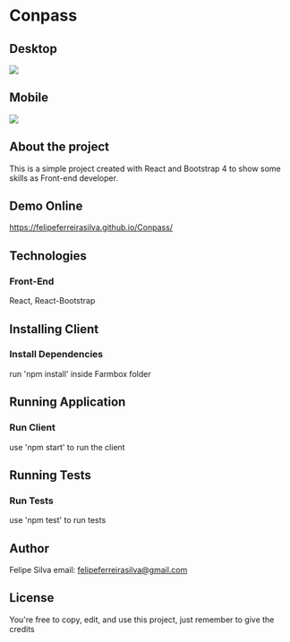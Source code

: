 # Conpass
## Desktop
![](https://i.imgur.com/kkGUrYJ.png)

## Mobile
![](https://i.imgur.com/nSYReUI.png)

## About the project
This is a simple project created with React and Bootstrap 4 to show some skills as Front-end developer.

## Demo Online
https://felipeferreirasilva.github.io/Conpass/
 
## Technologies
### Front-End
React, React-Bootstrap

## Installing Client
### Install Dependencies
run 'npm install' inside Farmbox folder

## Running Application
### Run Client
use 'npm start' to run the client

## Running Tests
### Run Tests
use 'npm test' to run tests

## Author
Felipe Silva 
email: felipeferreirasilva@gmail.com

## License
You're free to copy, edit, and use this project, just remember to give the credits